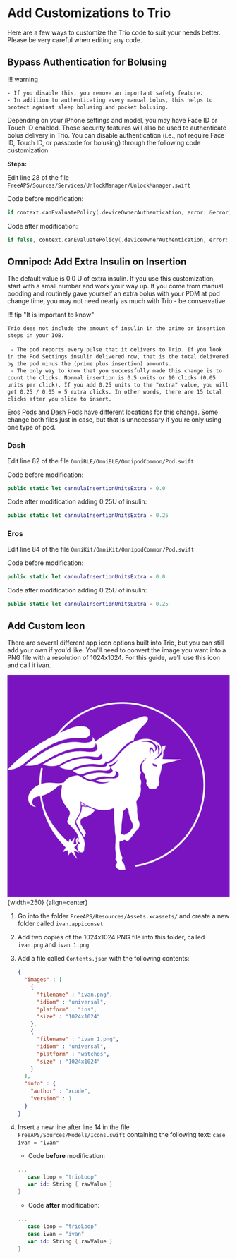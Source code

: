 # Add Customizations to Trio

Here are a few ways to customize the Trio code to suit your needs better. Please be very careful when editing any code.

## Bypass Authentication for Bolusing

!!! warning
    
    - If you disable this, you remove an important safety feature.
	- In addition to authenticating every manual bolus, this helps to protect against sleep bolusing and pocket bolusing.

Depending on your iPhone settings and model, you may have Face ID or Touch ID enabled. Those security features will also be used to authenticate bolus delivery in Trio. You can disable authentication (i.e., not require Face ID, Touch ID, or passcode for bolusing) through the following code customization.

**Steps:**

Edit line 28 of the file `FreeAPS/Sources/Services/UnlockManager/UnlockManager.swift`

Code before modification: 
```swift
if context.canEvaluatePolicy(.deviceOwnerAuthentication, error: &error) {
```

Code after modification: 
```swift
if false, context.canEvaluatePolicy(.deviceOwnerAuthentication, error: &error) {
```

## Omnipod: Add Extra Insulin on Insertion

The default value is 0.0 U of extra insulin. If you use this customization, start with a small number and work your way up. If you come from manual podding and routinely gave yourself an extra bolus with your PDM at pod change time, you may not need nearly as much with Trio - be conservative.

!!! tip "It is important to know"
    
    Trio does not include the amount of insulin in the prime or insertion steps in your IOB. 
    
     - The pod reports every pulse that it delivers to Trio. If you look in the Pod Settings insulin delivered row, that is the total delivered by the pod minus the (prime plus insertion) amounts.
     - The only way to know that you successfully made this change is to count the clicks. Normal insertion is 0.5 units or 10 clicks (0.05 units per click). If you add 0.25 units to the "extra" value, you will get 0.25 / 0.05 = 5 extra clicks. In other words, there are 15 total clicks after you slide to insert.

[Eros Pods](#eros) and [Dash Pods](#dash) have different locations for this change. Some change both files just in case, but that is unnecessary if you're only using one type of pod.

### Dash
Edit line 82 of the file `OmniBLE/OmniBLE/OmnipodCommon/Pod.swift`

Code before modification: 
```swift
public static let cannulaInsertionUnitsExtra = 0.0
```

Code after modification adding 0.25U of insulin: 
```swift
public static let cannulaInsertionUnitsExtra = 0.25
```
### Eros
Edit line 84 of the file `OmniKit/OmniKit/OmnipodCommon/Pod.swift`

Code before modification: 
```swift
public static let cannulaInsertionUnitsExtra = 0.0
```

Code after modification adding 0.25U of insulin: 
```swift
public static let cannulaInsertionUnitsExtra = 0.25
```

## Add Custom Icon

There are several different app icon options built into Trio, but you can still add your own if you'd like. You'll need to convert the image you want into a PNG file with a resolution of 1024x1024. For this guide, we'll use this icon and call it ivan.

![Logo Alicorn](img/logo-alicorn.png){width=250}
{align=center}

1. Go into the folder `FreeAPS/Resources/Assets.xcassets/` and create a new folder called `ivan.appiconset`
   
2. Add two copies of the 1024x1024 PNG file into this folder, called `ivan.png` and `ivan 1.png`
   
3. Add a file called `Contents.json` with the following contents:
   ```json
   {
     "images" : [
       {
         "filename" : "ivan.png",
         "idiom" : "universal",
         "platform" : "ios",
         "size" : "1024x1024"
       },
       {
         "filename" : "ivan 1.png",
         "idiom" : "universal",
         "platform" : "watchos",
         "size" : "1024x1024"
       }
     ],
     "info" : {
       "author" : "xcode",
       "version" : 1
     }
   }
   ```

4. Insert a new line after line 14 in the file `FreeAPS/Sources/Models/Icons.swift` containing the following text: `case ivan = "ivan"`
     - Code **before** modification:  
      ```swift
      ...
         case loop = "trioLoop"
         var id: String { rawValue }
      }
      ```
    - Code **after** modification:  
    ```swift
    ...
       case loop = "trioLoop"
       case ivan = "ivan"
       var id: String { rawValue }
    }
    ```
